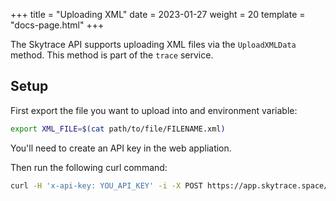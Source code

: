 +++
title = "Uploading XML"
date = 2023-01-27
weight = 20
template = "docs-page.html"
+++

The Skytrace API supports uploading XML files via the `UploadXMLData` method. This method is part of the `trace` service.

## Setup

First export the file you want to upload into and environment variable:

```bash
export XML_FILE=$(cat path/to/file/FILENAME.xml)
```

You'll need to create an API key in the web appliation.

Then run the following curl command:

```bash
curl -H 'x-api-key: YOU_API_KEY' -i -X POST https://app.skytrace.space/trace.Trace/UploadXMLData -d "{'msg': '$XML_FILE'}"
```

